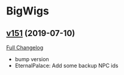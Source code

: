 # BigWigs

## [v151](https://github.com/BigWigsMods/BigWigs/tree/v151) (2019-07-10)
[Full Changelog](https://github.com/BigWigsMods/BigWigs/compare/v150.1...v151)

- bump version  
- EternalPalace: Add some backup NPC ids  
